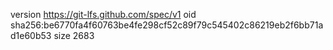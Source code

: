 version https://git-lfs.github.com/spec/v1
oid sha256:be6770fa4f60763be4fe298cf52c89f79c545402c86219eb2f6bb71ad1e60b53
size 2683
